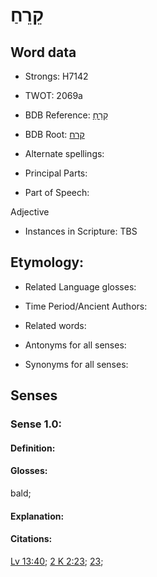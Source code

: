 # קֵרֵחַ

<!-- Status: S2="NeedsEdits" -->
<!-- Lexica used for edits:   -->

## Word data

* Strongs: H7142

* TWOT: 2069a

* BDB Reference: [קֵרֵחַ](rc://en/bdb/dict/s.dd.ab)

* BDB Root: [קרח](rc://en/bdb/dict/s.dd.aa)

* Alternate spellings:

* Principal Parts:

* Part of Speech:

Adjective

* Instances in Scripture: TBS

## Etymology:

* Related Language glosses:

* Time Period/Ancient Authors:

* Related words:

* Antonyms for all senses:

* Synonyms for all senses:

## Senses

### Sense 1.0:

#### Definition:

#### Glosses:

bald; 

#### Explanation:

#### Citations:

[Lv 13:40](rc://he/uhb/book/lev/13/40); [2 K 2:23](rc://he/uhb/book/2ki/2/23); [23](rc://he/uhb/book/2ki/2/23); 

